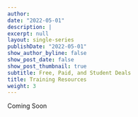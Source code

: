 ```yaml
---
author: 
date: "2022-05-01"
description: |
excerpt: null
layout: single-series
publishDate: "2022-05-01"
show_author_byline: false
show_post_date: false
show_post_thumbnail: true
subtitle: Free, Paid, and Student Deals
title: Training Resources
weight: 3
---
```


Coming Soon